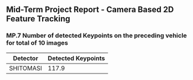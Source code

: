 ## Mid-Term Project Report - Camera Based 2D Feature Tracking

### MP.7 Number of detected Keypoints on the preceding vehicle for total of 10 images

| Detector  | Detected Keypoints |
| --------- | ------------------ |
| SHITOMASI | 117.9 |
